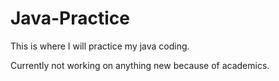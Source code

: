 # Java-Practice

This is where I will practice my java coding.

Currently not working on anything new because of academics.

